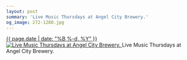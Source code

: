 ```yaml
---
layout: post
summary: 'Live Music Thursdays at Angel City Brewery.'
og_image: 272-1280.jpg
---
```


<p>
 <time>
  <a href="/272">
   {{ page.date | date: "%B %-d, %Y" }}
  </a>
 </time>
 <a href="/272">
  <img alt="Live Music Thursdays at Angel City Brewery." data-taken="1/10/2014" sizes="(min-width: 700px) 50vw, calc(100vw - 2rem)" src="{{ site.assets_url }}/272-640.jpg" srcset="{{ site.assets_url }}/272-1280.jpg 1280w, {{ site.assets_url }}/272-960.jpg 960w, {{ site.assets_url }}/272-640.jpg 640w, {{ site.assets_url }}/272-320.jpg 320w"/>
 </a>
 <span>
  Live Music Thursdays at Angel City Brewery.
 </span>
</p>
